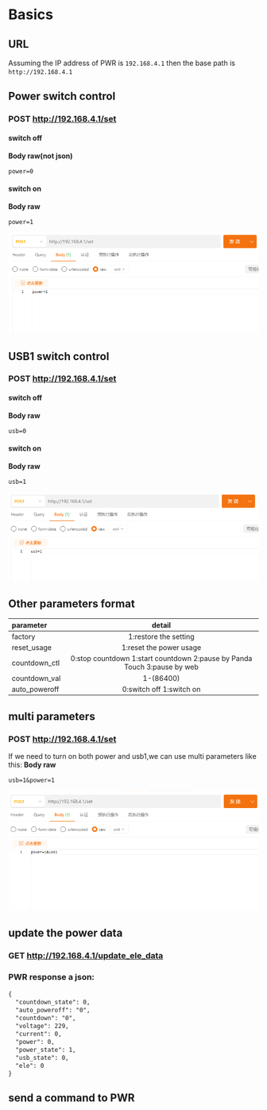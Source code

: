 # Basics

## URL

Assuming the IP address of PWR is `192.168.4.1` then the base path is `http://192.168.4.1`
  
## Power switch control

### POST http://192.168.4.1/set

#### switch off
**Body raw(not json)**  
```
power=0
```

#### switch on
**Body raw**  
```
power=1
```
<img src=img/power_on.png width="600"/>

## USB1 switch control

### POST http://192.168.4.1/set

#### switch off
**Body raw**  
```
usb=0
```

#### switch on
**Body raw**  
```
usb=1
```
<img src=img/usb_on.png width="600"/>

## Other parameters format 
| parameter | detail|
| :-----| :----: |
| factory | 1:restore the setting |   
| reset_usage | 1:reset the power usage |
| countdown_ctl|0:stop countdown 1:start countdown 2:pause by Panda Touch 3:pause by web|      
| countdown_val|1-(86400)|   
| auto_poweroff|0:switch off 1:switch on|   

## multi parameters

### POST http://192.168.4.1/set

If we need to turn on both power and usb1,we can use multi parameters like this:
**Body raw**  
```
usb=1&power=1
```
<img src=img/multi_parameters.png width="600"/>

## update the power data
### GET http://192.168.4.1/update_ele_data
### PWR response a json:
~~~
{
  "countdown_state": 0,
  "auto_poweroff": "0",
  "countdown": "0",
  "voltage": 229,
  "current": 0,
  "power": 0,
  "power_state": 1,
  "usb_state": 0,
  "ele": 0
}
~~~

## send a command to PWR
